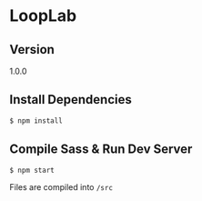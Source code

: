 # LoopLab

## Version

1.0.0

## Install Dependencies

```sh
$ npm install
```

## Compile Sass & Run Dev Server

```sh
$ npm start
```

Files are compiled into `/src`
